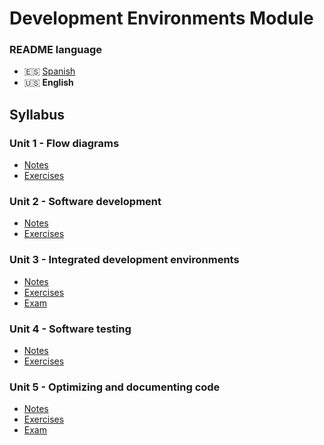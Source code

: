 # Development Environments Module

### README language
- 🇪🇸 [Spanish](./README.md)
- 🇺🇸 **English**

## Syllabus
### Unit 1 - Flow diagrams
- [Notes](./Unidad1-Diagramas%20de%20flujo/Apuntes/)
- [Exercises](./Unidad1-Diagramas%20de%20flujo/Ejercicios/)
### Unit 2 - Software development
- [Notes](./Unidad2-Desarrollo%20de%20software/Apuntes/)
- [Exercises](./Unidad2-Desarrollo%20de%20software/Ejercicios/)
### Unit 3 - Integrated development environments
- [Notes](./Unidad3-Entornos%20de%20desarrollo%20integrados/Apuntes/)
- [Exercises](./Unidad3-Entornos%20de%20desarrollo%20integrados/Ejercicios/)
- [Exam](./Unidad3-Entornos%20de%20desarrollo%20integrados/Examen/)
### Unit 4 - Software testing
- [Notes](./Unidad4-Pruebas%20de%20software/Apuntes/)
- [Exercises](./Unidad4-Pruebas%20de%20software/Ejercicios/)
### Unit 5 - Optimizing and documenting code
- [Notes](./Unidad5-Optimizar%20y%20documentar%20el%20c%C3%B3digo/Apuntes/)
- [Exercises](./Unidad5-Optimizar%20y%20documentar%20el%20c%C3%B3digo/Ejercicios/)
- [Exam](./Unidad5-Optimizar%20y%20documentar%20el%20c%C3%B3digo/Examen/)
